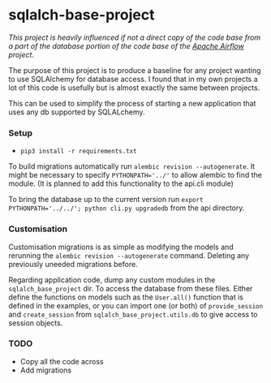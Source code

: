 # sqlalch-base-project

*This project is heavily influenced if not a direct copy of the code base from a part of the database portion of the code base of the [Apache Airflow](https://airflow.apache.org/) project*.

The purpose of this project is to produce a baseline for any project wanting to use SQLAlchemy for database access.
I found that in my own projects a lot of this code is usefully but is almost exactly the same between projects.

This can be used to simplify the process of starting a new application that uses any db supported by SQLALchemy.

### Setup
* `pip3 install -r requirements.txt`

To build migrations automatically run `alembic revision --autogenerate`.
It might be necessary to specify `PYTHONPATH='../'` to allow alembic to find the module.
(It is planned to add this functionality to the api.cli module)

To bring the database up to the current version run `export PYTHONPATH='../../'; python cli.py upgradedb` from the api directory.

### Customisation
Customisation migrations is as simple as modifying the models and rerunning the `alembic revision --autogenerate` command.
Deleting any previously uneeded migrations before.

Regarding application code, dump any custom modules in the `sqlalch_base_project` dir.  To access the database from these files.
Either define the functions on models such as the `User.all()` function that is defined in the examples, or you can import 
one (or both) of `provide_session` and `create_session` from `sqlalch_base_project.utils.db` to give access to session objects.

### TODO
* Copy all the code across
* Add migrations

